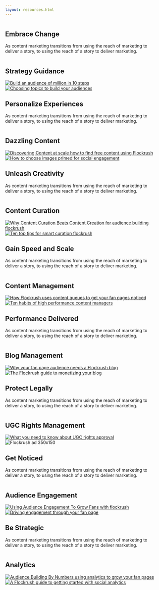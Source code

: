 ```yaml
---
layout: resources.html
---
```


<!-- Flockrush resources -->

 <div class="ui container">
  <div class="ui padded grid">
  <div class="black row">
  <div class="column">
  <h2 class="ui inverted header">Embrace Change</h2>
  <p>As content marketing transitions from using the reach of marketing to deliver a story, to using the reach of a story to deliver marketing.</p>
</div>
</div>
  <div class="blue row">
  <div class="column">
  <h2>Strategy Guidance</h2>
</div>
</div>
  <div class="eight wide blue column">
  <a class="ui fluid image" href="/resources/How-to-build-an-audience-of-one-million-fans-in-ten-steps/">
  <img src="img/flockrush-build-an-audience-of-million-in-10-steps.jpg" alt="Build an audience of million in 10 steps">
</a>
</div>
  <div class="eight wide blue column">
  <a class="ui fluid image" href="/resources/How-to-choose-a-topic-to-build-a-fan-page/">
  <img src="img/flockrush-How-to-choose-a-topic-to-build-an-audience.jpg" alt=" Choosing topics to build your audiences">
</a>
</div>
  <div class="black row">
  <div class="right aligned column">
  <h2 class="ui inverted header">Personalize Experiences</h2>
  <p>As content marketing transitions from using the reach of marketing to deliver a story, to using the reach of a story to deliver marketing.</p>
</div>
</div>
  <div class="yellow row">
  <div class="column">
  <h2>Dazzling Content</h2>
</div>
</div>
  <div class="eight wide yellow column">
  <a class="ui fluid image" href="/resources/Discovering-content-at-scale-how-to-find-high-performing-content-for-free-using-Flockrush/">
  <img src="/img/discovering-content-at-scale–how-to-find-free-content-using-Flockrush.jpg" alt="Discovering Content at scale how to find free content using Flockrush">
</a>
</div>
  <div class="eight wide yellow column">
  <a class="ui fluid image" href="/resources/How-to-choose-images-primed-for-social-engagement/">
  <img src="img/How-to-choose-images-primed-for-social-engagement.jpg" alt="How to choose images primed for social engagement">
</a>
</div>
  <div class="black row">
  <div class="column">
  <h2 class="ui inverted header">Unleash Creativity</h2>
  <p>As content marketing transitions from using the reach of marketing to deliver a story, to using the reach of a story to deliver marketing.</p>
</div>
</div>
  <div class="purple row">
  <div class="column">
  <h2>Content Curation</h2>
</div>
</div>
  <div class="eight wide purple column">
  <a class="ui fluid image" href="/resources/Why-Content-Curation-Beats-Content-Creation-for-audience-building">
  <img src="/img/Why-Content-Curation-Beats-Content-Creation-for-audience-building-flockrush.jpg" alt="Why Content Curation Beats Content Creation for audience building flockrush">
</a>
</div>
  <div class="eight wide purple column">
  <a class="ui fluid image" href="/resources/Ten-top-tips-for-smart-curation">
  <img src="/img/Ten-top-tips-for-smart-curation-flockrush.jpg" alt="Ten top tips for smart curation flockrush">
</a>
</div>
  <div class="black row">
  <div class="right aligned column">
  <h2 class="ui inverted header">Gain Speed and Scale</h2>
  <p>As content marketing transitions from using the reach of marketing to deliver a story, to using the reach of a story to deliver marketing.</p>
</div>
</div>
  <div class="red row">
  <div class="column">
  <h2>Content Management</h2>
</div>
</div>
  <div class="eight wide red column">
  <a class="ui fluid image" href="/resources/How-Flockrush-uses-content-queues-to-get-your-fan-pages-noticed/">
  <img src="/img/How-Flockrush-uses-content-queues-to-get-your-fan-pages-noticed.jpg" alt="How Flockrush uses content queues to get your fan pages noticed">
</a>
</div>
  <div class="eight wide red column">
  <a class="ui fluid image" href="/resources/Ten-habits-of-high-performance-content-managers/">
  <img src="/img/Ten-habits-of-high-performance-content-managers.jpg" alt="Ten habits of high performance content managers">
</a>
</div>
  <div class="black row">
  <div class="column">
  <h2 class="ui inverted header">Performance Delivered</h2>
  <p>As content marketing transitions from using the reach of marketing to deliver a story, to using the reach of a story to deliver marketing.</p>
</div>
</div>
  <div class="teal row">
  <div class="column">
  <h2>Blog Management</h2>
</div>
</div>
  <div class="eight wide teal column">
  <a class="ui fluid image" href="/resources/Why-your-fan-page-audience-needs-a-Flockrush-blog/">
  <img src="/img/Why-your-fanpage-audience-needs-a-Flockrush-blog.jpg" alt="Why your fan page audience needs a Flockrush blog">
</a>
</div>
  <div class="eight wide teal column">
  <a class="ui fluid image" href="/resources/The-Flockrush-guide-to-monetizing-your-blog/">
  <img src="/img/The-Flockrush-guide-to-monetizing-your-blog.jpg" alt="The Flockrush guide to monetizing your blog">
</a>
</div>
  <div class="black row">
  <div class="right aligned column">
  <h2 class="ui inverted header">Protect Legally</h2>
  <p>As content marketing transitions from using the reach of marketing to deliver a story, to using the reach of a story to deliver marketing.</p>
</div>
</div>
  <div class="white row">
  <div class="column">
  <h2>UGC Rights Management</h2>
</div>
</div>
  <div class="eight wide white column">
  <a class="ui fluid image" href="/resources/What-you-need-to-know-about-UGC-rights-approval/">
  <img src="/img/What-you-need-to-know-about-UGC-rights-approval.jpg" alt="What you need to know about UGC rights approval">
</a>
</div>
  <div class="eight wide white column">
  <a class="ui fluid image">
  <img src="/img/flockrush-ad-170x125.jpg" alt="Flockrush ad 350x150">
</a>
</div>
  <div class="black row">
  <div class="column">
  <h2 class="ui inverted header">Get Noticed</h2>
  <p>As content marketing transitions from using the reach of marketing to deliver a story, to using the reach of a story to deliver marketing.</p>
</div>
</div>
  <div class="pink row">
  <div class="column">
  <h2>Audience Engagement
        </h2>
</div>
</div>
  <div class="eight wide pink column">
  <a class="ui fluid image" href="/resources/Using-Audience-Engagement-To-Grow-Fans/">
  <img src="/img/Using-Audience-Engagement-To-Grow-Fans-with-flockrush.jpg" alt="Using Audience Engagement To Grow Fans with flockrush">
</a>
</div>
  <div class="eight wide pink column">
  <a class="ui fluid image" href="/resources/Driving-engagement-through-your-fan-page-audience/">
  <img src="/img/Driving-engagement-through-your-fan-page-audience.jpg" alt="Driving engagement through your fan page">
</a>
</div>
  <a class="ui fluid image" href="/resources/Driving-engagement-through-your-fan-page-audience/"></a>
  <div class="black row">
  <div class="right aligned column">
  <h2 class="ui inverted header">Be Strategic</h2>
  <p>As content marketing transitions from using the reach of marketing to deliver a story, to using the reach of a story to deliver marketing.</p>
</div>
</div>
  <div class="teal row">
  <div class="column">
  <h2>Analytics</h2>
</div>
</div>
  <div class="eight wide teal column">
  <a class="ui fluid image" href="/resources/Audience-Building-By-Numbers-using-analytics-to-grow-your-fan-pages/">
  <img src="/img/Audience-Building-By-Numbers-using-analytics-to-grow-your-fan-pages.jpg" alt="Audience Building By Numbers using analytics to grow your fan pages">
</a>
</div>
  <div class="eight wide teal column">
  <a class="ui fluid image" href="/resources/The-Flockrush-guide-to-beginners-social-analytics/">
  <img src="/img/The-Flockrush-guide-to-beginners-social-analytics.jpg" alt="A Flockrush guide to getting started with social analytics">
</a>
</div>
</div>
</div>
